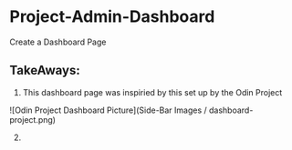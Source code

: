 # Project-Admin-Dashboard
Create a Dashboard Page 

TakeAways:
---
1. This dashboard page was inspiried by this set up by the Odin Project

![Odin Project Dashboard Picture](Side-Bar Images / dashboard-project.png)


2.
